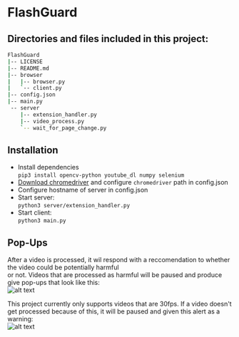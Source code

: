 # FlashGuard

## Directories and files included in this project:
```bash
FlashGuard
|-- LICENSE
|-- README.md
|-- browser
|   |-- browser.py
|   `-- client.py
|-- config.json
|-- main.py
 -- server
    |-- extension_handler.py
    |-- video_process.py
    `-- wait_for_page_change.py
```



## Installation
*  Install dependencies<br>`pip3 install opencv-python youtube_dl numpy selenium`
*  [Download chromedriver](http://chromedriver.chromium.org/downloads) and configure `chromedriver` path in config.json
*  Configure hostname of server in config.json
*  Start server:<br>`python3 server/extension_handler.py`
*  Start client:<br> `python3 main.py`

## Pop-Ups
After a video is processed, it wil respond with a reccomendation to whether the video could be potentially harmful  
or not. Videos that are processed as harmful will be paused and produce give pop-ups that look like this:  
![alt text](https://i.imgur.com/9HrRmjG.png)  
  
This project currently only supports videos that are 30fps. If a video doesn't get processed because of this, it will be paused and given this alert as a warning:  
![alt text](https://i.imgur.com/IEBbF7O.png)  

